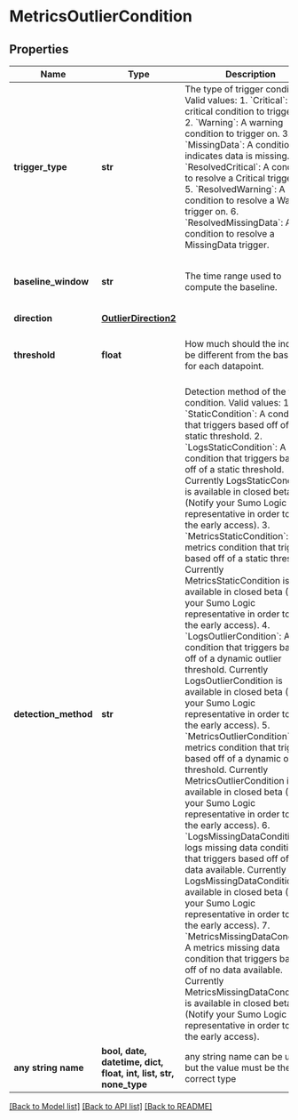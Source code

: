 # MetricsOutlierCondition


## Properties
Name | Type | Description | Notes
------------ | ------------- | ------------- | -------------
**trigger_type** | **str** | The type of trigger condition. Valid values:   1. &#x60;Critical&#x60;: A critical condition to trigger on.   2. &#x60;Warning&#x60;: A warning condition to trigger on.   3. &#x60;MissingData&#x60;: A condition that indicates data is missing.   4. &#x60;ResolvedCritical&#x60;: A condition to resolve a Critical trigger on.   5. &#x60;ResolvedWarning&#x60;: A condition to resolve a Warning trigger on.   6. &#x60;ResolvedMissingData&#x60;: A condition to resolve a MissingData trigger. | 
**baseline_window** | **str** | The time range used to compute the baseline. | [optional]  if omitted the server will use the default value of "1d"
**direction** | [**OutlierDirection2**](OutlierDirection2.md) |  | [optional] 
**threshold** | **float** | How much should the indicator be different from the baseline for each datapoint. | [optional]  if omitted the server will use the default value of 3.0
**detection_method** | **str** | Detection method of the trigger condition. Valid values:   1. &#x60;StaticCondition&#x60;: A condition that triggers based off of a static threshold.   2. &#x60;LogsStaticCondition&#x60;: A logs condition that triggers based off of a static threshold. Currently LogsStaticCondition is available in closed beta (Notify your Sumo Logic representative in order to get the early access).   3. &#x60;MetricsStaticCondition&#x60;: A metrics condition that triggers based off of a static threshold. Currently MetricsStaticCondition is available in closed beta (Notify your Sumo Logic representative in order to get the early access).   4. &#x60;LogsOutlierCondition&#x60;: A logs condition that triggers based off of a dynamic outlier threshold. Currently LogsOutlierCondition is available in closed beta (Notify your Sumo Logic representative in order to get the early access).   5. &#x60;MetricsOutlierCondition&#x60;: A metrics condition that triggers based off of a dynamic outlier threshold. Currently MetricsOutlierCondition is available in closed beta (Notify your Sumo Logic representative in order to get the early access).   6. &#x60;LogsMissingDataCondition&#x60;: A logs missing data condition that triggers based off of no data available. Currently LogsMissingDataCondition is available in closed beta (Notify your Sumo Logic representative in order to get the early access).   7. &#x60;MetricsMissingDataCondition&#x60;: A metrics missing data condition that triggers based off of no data available. Currently MetricsMissingDataCondition is available in closed beta (Notify your Sumo Logic representative in order to get the early access). | [optional]  if omitted the server will use the default value of "StaticCondition"
**any string name** | **bool, date, datetime, dict, float, int, list, str, none_type** | any string name can be used but the value must be the correct type | [optional]

[[Back to Model list]](../README.md#documentation-for-models) [[Back to API list]](../README.md#documentation-for-api-endpoints) [[Back to README]](../README.md)


